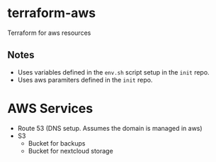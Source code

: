 # terraform-aws
Terraform for aws resources

## Notes
 * Uses variables defined in the ```env.sh``` script setup in the ```init``` repo.
 * Uses aws paramiters defined in the ```init``` repo.

# AWS Services
 * Route 53 (DNS setup. Assumes the domain is managed in aws)
 * S3
   - Bucket for backups
   - Bucket for nextcloud storage
